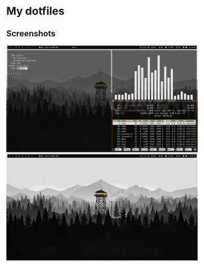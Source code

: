 # My dotfiles

## Screenshots
![screenshot 1](Screenshots/screenshot1.png)
![screenshot 2](Screenshots/screenshot2.png)
